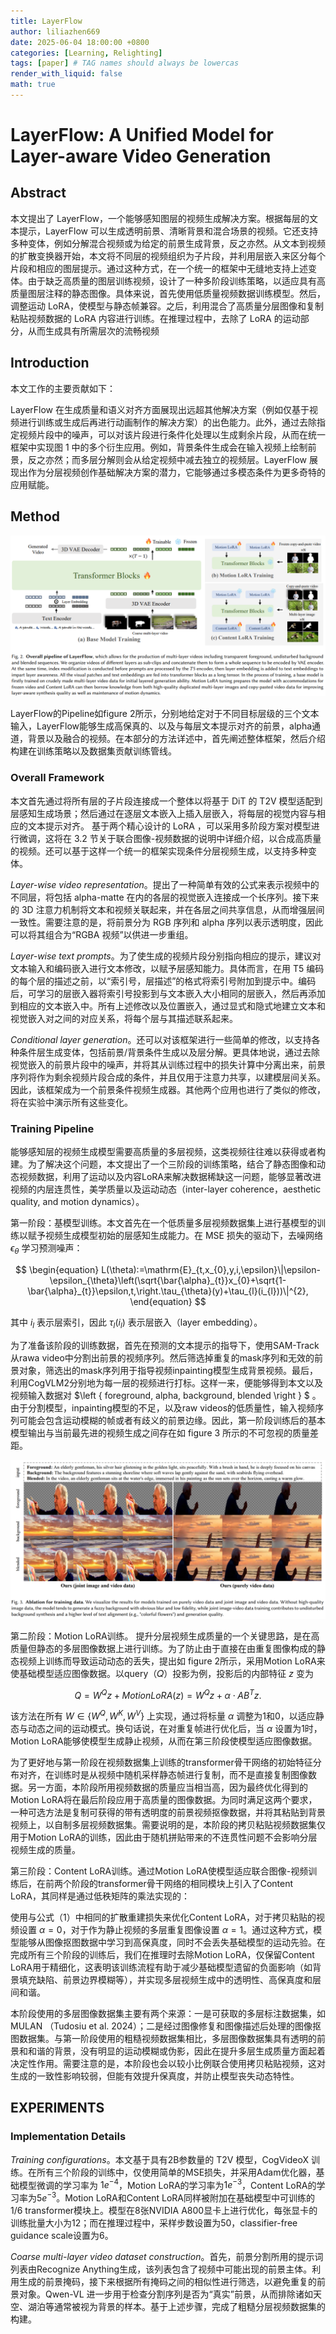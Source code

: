 ```yaml
---
title: LayerFlow
author: liliazhen669
date: 2025-06-04 18:00:00 +0800
categories: [Learning, Relighting]
tags: [paper] # TAG names should always be lowercas
render_with_liquid: false
math: true
---
```


# LayerFlow: A Unified Model for Layer-aware Video Generation

## Abstract

本文提出了 LayerFlow，一个能够感知图层的视频生成解决方案。根据每层的文本提示，LayerFlow 可以生成透明前景、清晰背景和混合场景的视频。它还支持多种变体，例如分解混合视频或为给定的前景生成背景，反之亦然。从文本到视频的扩散变换器开始，本文将不同层的视频组织为子片段，并利用层嵌入来区分每个片段和相应的图层提示。通过这种方式，在一个统一的框架中无缝地支持上述变体。由于缺乏高质量的图层训练视频，设计了一种多阶段训练策略，以适应具有高质量图层注释的静态图像。具体来说，首先使用低质量视频数据训练模型。然后，调整运动 LoRA，使模型与静态帧兼容。之后，利用混合了高质量分层图像和​​复制粘贴视频数据的 LoRA 内容进行训练。在推理过程中，去除了 LoRA 的运动部分，从而生成具有所需层次的流畅视频

## Introduction

本文工作的主要贡献如下：

LayerFlow 在生成质量和语义对齐方面展现出远超其他解决方案（例如仅基于视频进行训练或生成后再进行动画制作的解决方案）的出色能力。此外，通过去除指定视频片段中的噪声，可以对该片段进行条件化处理以生成剩余片段，从而在统一框架中实现图 1 中的多个衍生应用。例如，背景条件生成会在输入视频上绘制前景，反之亦然；而多层分解则会从给定视频中减去独立的视频层。LayerFlow 展现出作为分层视频创作基础解决方案的潜力，它能够通过多模态条件为更多奇特的应用赋能。

## Method

![fig-2](assets/img/layerflow/fig2.png)

LayerFlow的Pipeline如figure 2所示，分别地给定对于不同目标层级的三个文本输入，LayerFlow能够生成高保真的、以及与每层文本提示对齐的前景，alpha通道，背景以及融合的视频。在本部分的方法详述中，首先阐述整体框架，然后介绍构建在训练策略以及数据集贡献训练管线。

### Overall Framework

本文首先通过将所有层的子片段连接成一个整体以将基于 DiT 的 T2V 模型适配到层感知生成场景；然后通过在逐层文本嵌入上插入层嵌入，将每层的视觉内容与相应的文本提示对齐。
基于两个精心设计的 LoRA ，可以采用多阶段方案对模型进行微调，这将在 3.2 节关于联合图像-视频数据的说明中详细介绍，以合成高质量的视频。还可以基于这样一个统一的框架实现条件分层视频生成，以支持多种变体。

*Layer-wise video representation*。提出了一种简单有效的公式来表示视频中的不同层，将包括 alpha-matte 在内的各层的视觉嵌入连接成一个长序列。接下来的 3D 注意力机制将文本和视频关联起来，并在各层之间共享信息，从而增强层间一致性。需要注意的是，将前景分为 RGB 序列和 alpha 序列以表示透明度，因此可以将其组合为“RGBA 视频”以供进一步重组。

*Layer-wise text prompts*。为了使生成的视频片段分别指向相应的提示，建议对文本输入和编码嵌入进行文本修改，以赋予层感知能力。具体而言，在用 T5 编码的每个层的描述之前，以“索引号，层描述”的格式将索引号附加到提示中。编码后，可学习的层嵌入器将索引号投影到与文本嵌入大小相同的层嵌入，然后再添加到相应的文本嵌入中。所有上述修改以及位置嵌入，通过显式和隐式地建立文本和视觉嵌入对之间的对应关系，将每个层与其描述联系起来。

*Conditional layer generation*。还可以对该框架进行一些简单的修改，以支持各种条件层生成变体，包括前景/背景条件生成以及层分解。更具体地说，通过去除视觉嵌入的前景片段中的噪声，并将其从训练过程中的损失计算中分离出来，前景序列将作为剩余视频片段合成的条件，并且仅用于注意力共享，以建模层间关系。因此，该框架成为一个前景条件视频生成器。其他两个应用也进行了类似的修改，将在实验中演示所有这些变化。

### Training Pipeline   

能够感知层的视频生成模型需要高质量的多层视频，这类视频往往难以获得或者构建。为了解决这个问题，本文提出了一个三阶段的训练策略，结合了静态图像和动态视频数据，利用了运动以及内容LoRA来解决数据稀缺这一问题，能够显著改进视频的内层连贯性，美学质量以及运动动态（inter-layer coherence，aesthetic quality, and motion dynamics）。

第一阶段：基模型训练。本文首先在一个低质量多层视频数据集上进行基模型的训练以赋予视频生成模型初始的层感知生成能力。在 $\mathrm{MSE}$ 损失的驱动下，去噪网络 $\epsilon_{\theta}$ 学习预测噪声：

$$
\begin{equation}
L(\theta):=\mathrm{E}_{t,x_{0},y,i,\epsilon}\|\epsilon-\epsilon_{\theta}\left(\sqrt{\bar{\alpha}_{t}}x_{0}+\sqrt{1-\bar{\alpha}_{t}}\epsilon,t,\right.\tau_{\theta}(y)+\tau_{l}(i_{l}))\|^{2},
\end{equation}
$$

其中 $i_{l}$ 表示层索引，因此 $\tau_{l}(i_{l})$ 表示层嵌入（layer embedding）。

为了准备该阶段的训练数据，首先在预测的文本提示的指导下，使用SAM-Track从rawa video中分割出前景的视频序列。然后筛选掉重复的mask序列和无效的前景对象，筛选出的mask序列用于指导视频inpainting模型生成背景视频。最后，利用CogVLM2分别地为每一层的视频进行打标。这样一来，便能够得到本文以及视频输入数据对 $\left \{ foreground, alpha, background, blended \right \} $ 。由于分割模型，inpainting模型的不足，以及raw videos的低质量性，输入视频序列可能会包含运动模糊的帧或者有歧义的前景边缘。因此，第一阶段训练后的基本模型输出与当前最先进的视频生成之间存在如 figure 3 所示的不可忽视的质量差距。

![fig-3](assets/img/layerflow/fig3.png)


第二阶段：Motion LoRA训练。 提升分层视频生成质量的一个关键思路，是在高质量但静态的多层图像数据上进行训练。为了防止由于直接在由重复图像构成的静态视频上训练而导致运动动态的丢失，提出如 figure 2所示，采用Motion LoRA来使基础模型适应图像数据。以query（𝑄）投影为例，投影后的内部特征 $z$ 变为

$$
\begin{equation}
Q=W^Qz+MotionLoRA(z)=W^Qz+\alpha\cdot AB^Tz.
\end{equation}
$$

该方法在所有 $W\in \left\{W^Q,W^K,W^V \right\}$ 上实现，通过将标量 $\alpha$ 调整为1和0，以适应静态与动态之间的运动模式。换句话说，在对重复帧进行优化后，当 $\alpha$ 设置为1时，Motion LoRA能够使模型生成静止视频，从而在第三阶段使模型适应图像数据。

为了更好地与第一阶段在视频数据集上训练的transformer骨干网络的初始特征分布对齐，在训练时是从视频中随机采样静态帧进行复制，而不是直接复制图像数据。另一方面，本阶段所用视频数据的质量应当相当高，因为最终优化得到的Motion LoRA将在最后阶段应用于高质量的图像数据。为同时满足这两个要求，一种可选方法是复制可获得的带有透明度的前景视频抠像数据，并将其粘贴到背景视频上，以自制多层视频数据集。需要说明的是，本阶段的拷贝粘贴视频数据集仅用于Motion LoRA的训练，因此由于随机拼贴带来的不连贯性问题不会影响分层视频生成的质量。


第三阶段：Content LoRA训练。通过Motion LoRA使模型适应联合图像-视频训练后，在前两个阶段的transformer骨干网络的相同模块上引入了Content LoRA，其同样是通过低秩矩阵的乘法实现的：

使用与公式（1）中相同的扩散重建损失来优化Content LoRA，对于拷贝粘贴的视频设置 $\alpha=0$，对于作为静止视频的多层重复图像设置 $\alpha=1$。通过这种方式，模型能够从图像抠图数据中学习到高保真度，同时不会丢失基础模型的运动先验。在完成所有三个阶段的训练后，我们在推理时去除Motion LoRA，仅保留Content LoRA用于精细化，这表明该训练流程有助于减少基础模型遗留的负面影响（如背景填充缺陷、前景边界模糊等），并实现多层视频生成中的透明性、高保真度和层间和谐。

本阶段使用的多层图像数据集主要有两个来源：一是可获取的多层标注数据集，如MULAN （Tudosiu et al. 2024）；二是经过图像修复和图像描述后处理的图像抠图数据集。与第一阶段使用的粗糙视频数据集相比，多层图像数据集具有透明的前景和和谐的背景，没有明显的运动模糊或伪影，因此在提升多层生成质量方面起着决定性作用。需要注意的是，本阶段也会以较小比例联合使用拷贝粘贴视频，这对生成的一致性影响较弱，但能有效提升保真度，并防止模型丧失动态特性。


## EXPERIMENTS

### Implementation Details

*Training configurations*。本文基于具有2B参数量的 T2V 模型，CogVideoX 训练。在所有三个阶段的训练中，仅使用简单的MSE损失，并采用Adam优化器，基础模型微调的学习率为 $1e^{-4}$，Motion LoRA的学习率为$1e^{-3}$，Content LoRA的学习率为$5e^{-3}$。Motion LoRA和Content LoRA同样被附加在基础模型中可训练的1/6 transformer模块上。模型在8张NVIDIA A800显卡上进行优化，每张显卡的训练批量大小为12；而在推理过程中，采样步数设置为50，classifier-free guidance scale设置为6。


*Coarse multi-layer video dataset construction*。首先，前景分割所用的提示词列表由Recognize Anything生成，该列表包含了视频中可能出现的前景主体。利用生成的前景掩码，接下来根据所有掩码之间的相似性进行筛选，以避免重复的前景对象。Qwen-VL 进一步用于检查分割序列是否为“真实”前景，从而排除诸如天空、湖泊等通常被视为背景的样本。基于上述步骤，完成了粗糙分层视频数据集的构建。

